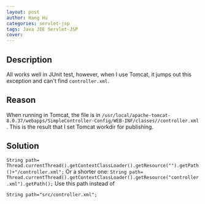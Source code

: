 ```yaml
---
layout: post
author: Hang Hu
categories: servlet-jsp
tags: Java JEE Servlet-JSP 
cover: 
---
```


## Description

All works well in JUnit test, however, when I use Tomcat, it jumps out this exception and can't find `controller.xml`.
## Reason

When running in Tomcat, the file is in `/usr/local/apache-tomcat-8.0.37/webapps/SimpleController-Config/WEB-INF/classes//controller.xml
`. This is the result that I set Tomcat workdir for publishing.
## Solution

`String path=
Thread.currentThread().getContextClassLoader().getResource("").getPath()+"/controller.xml";`
Or a shorter one:
`String path=
Thread.currentThread().getContextClassLoader().getResource("controller.xml").getPath();`
Use this path instead of 

```
String path="src/controller.xml";
```
